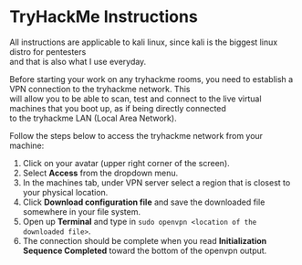 # TryHackMe Instructions

All instructions are applicable to kali linux, since kali is the biggest linux distro for pentesters  
and that is also what I use everyday.

Before starting your work on any tryhackme rooms, you need to establish a VPN connection to the tryhackme network. This  
will allow you to be able to scan, test and connect to the live virtual machines that you boot up, as if being directly connected  
to the tryhackme LAN (Local Area Network).

Follow the steps below to access the tryhackme network from your machine:

1. Click on your avatar (upper right corner of the screen).
2. Select **Access** from the dropdown menu.
3. In the machines tab, under VPN server select a region that is closest to your physical location.
4. Click **Download configuration file** and save the downloaded file somewhere in your file system.
5. Open up **Terminal** and type in `sudo openvpn <location of the downloaded file>`.
6. The connection should be complete when you read **Initialization Sequence Completed** toward the bottom of the openvpn output.
